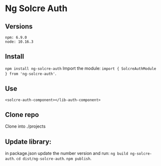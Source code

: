 # Ng Solcre Auth

## Versions 
    npm: 6.9.0
    node: 10.16.3

## Install
 `npm install ng-solcre-auth`
Import the module: 
 `import { SolcreAuthModule } from 'ng-solcre-auth'`.

## Use
`<solcre-auth-component></lib-auth-component>`

## Clone repo
Clone into ./projects

## Update library: 
in package.json update the number version and run: 
 `ng build ng-solcre-auth`.
 `cd dist/ng-solcre-auth`.
 `npm publish`.